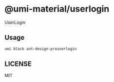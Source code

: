 # @umi-material/userlogin

UserLogin

## Usage

```sh
umi block ant-design-prouserlogin
```

## LICENSE

MIT
